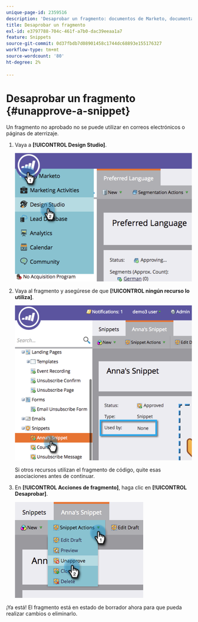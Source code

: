 ```yaml
---
unique-page-id: 2359516
description: 'Desaprobar un fragmento: documentos de Marketo, documentación del producto'
title: Desaprobar un fragmento
exl-id: e3797788-704c-461f-a7b0-dac39eeaa1a7
feature: Snippets
source-git-commit: 0d37fbdb7d08901458c1744dc68893e155176327
workflow-type: tm+mt
source-wordcount: '80'
ht-degree: 2%

---
```


# Desaprobar un fragmento {#unapprove-a-snippet}

Un fragmento no aprobado no se puede utilizar en correos electrónicos o páginas de aterrizaje.

1. Vaya a **[!UICONTROL Design Studio]**.

   ![](assets/image2014-9-16-10-3a41-3a18.png)

1. Vaya al fragmento y asegúrese de que **[!UICONTROL ningún recurso lo utiliza]**.

   ![](assets/image2014-9-16-10-3a41-3a27.png)

   Si otros recursos utilizan el fragmento de código, quite esas asociaciones antes de continuar.

1. En **[!UICONTROL Acciones de fragmento]**, haga clic en **[!UICONTROL Desaprobar]**.

   ![](assets/image2014-9-16-10-3a41-3a54.png)

¡Ya está! El fragmento está en estado de borrador ahora para que pueda realizar cambios o eliminarlo.
